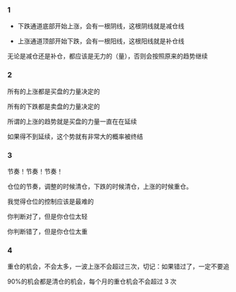 ### 1

- 下跌通道底部开始上涨，会有一根阴线，这根阴线就是减仓线

- 上涨通道顶部开始下跌，会有一根阳线，这根阳线就是补仓线

无论是减仓还是补仓，都应该是无力的（量），否则会按照原来的趋势继续

### 2

所有的上涨都是买盘的力量决定的

所有的下跌都是卖盘的力量决定的

所谓的上涨的趋势就是买盘的力量一直在在延续

如果得不到延续，这个势就有非常大的概率被终结

### 3

节奏！节奏！节奏！

仓位的节奏，调整的时候清仓，下跌的时候清仓，上涨的时候重仓。

我觉得仓位的控制应该是最难的

你判断对了，但是你仓位太轻

你判断错了，但是你仓位太重

### 4

重仓的机会，不会太多，一波上涨不会超过三次，切记：如果错过了，一定不要追

90%的机会都是清仓的机会，每个月的重仓机会不会超过 3 次
